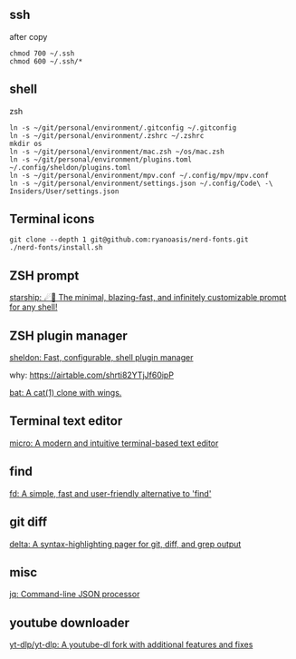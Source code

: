 ## ssh

after copy

```shell
chmod 700 ~/.ssh
chmod 600 ~/.ssh/*
```

## shell

zsh

```shell
ln -s ~/git/personal/environment/.gitconfig ~/.gitconfig 
ln -s ~/git/personal/environment/.zshrc ~/.zshrc
mkdir os
ln -s ~/git/personal/environment/mac.zsh ~/os/mac.zsh
ln -s ~/git/personal/environment/plugins.toml ~/.config/sheldon/plugins.toml
ln -s ~/git/personal/environment/mpv.conf ~/.config/mpv/mpv.conf
ln -s ~/git/personal/environment/settings.json ~/.config/Code\ -\ Insiders/User/settings.json
```

## Terminal icons

```shell
git clone --depth 1 git@github.com:ryanoasis/nerd-fonts.git
./nerd-fonts/install.sh
```

## ZSH prompt

[starship: ☄🌌️ The minimal, blazing-fast, and infinitely customizable prompt for any shell!](https://github.com/starship/starship)


## ZSH plugin manager

[sheldon: Fast, configurable, shell plugin manager](https://github.com/rossmacarthur/sheldon)

why: https://airtable.com/shrti82YTjJf60ipP

[bat: A cat(1) clone with wings.](https://github.com/sharkdp/bat)


## Terminal text editor

[micro: A modern and intuitive terminal-based text editor](https://github.com/zyedidia/micro)

## find

[fd: A simple, fast and user-friendly alternative to 'find'](https://github.com/sharkdp/fd)

## git diff

[delta: A syntax-highlighting pager for git, diff, and grep output](https://github.com/dandavison/delta)

## misc

[jq: Command-line JSON processor](https://github.com/stedolan/jq)


## youtube downloader

[yt-dlp/yt-dlp: A youtube-dl fork with additional features and fixes](https://github.com/yt-dlp/yt-dlp)
